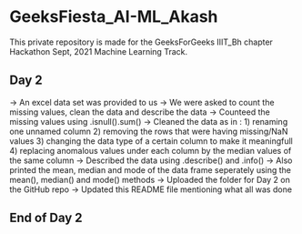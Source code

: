 # GeeksFiesta_AI-ML_Akash
This private repository is made for the GeeksForGeeks IIIT_Bh chapter Hackathon Sept, 2021 Machine Learning Track.

## Day 2
-> An excel data set was provided to us
-> We were asked to count the missing values, clean the data and describe the data
-> Counteed the missing values using .isnull().sum()
-> Cleaned the data as in : 1) renaming one unnamed column
                           2) removing the rows that were having missing/NaN values
                           3) changing the data type of a certain column to make it meaningfull
                           4) replacing anomalous values under each column by the median values of the same column
-> Described the data using .describe() and .info()
-> Also printed the mean, median and mode of the data frame seperately using the mean(), median() and mode() methods
-> Uploaded the folder for Day 2 on the GitHub repo
-> Updated this README file mentioning what all was done
## End of Day 2
